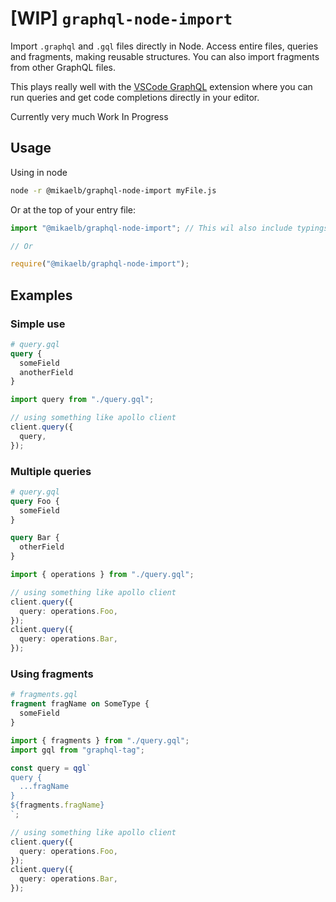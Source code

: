 # [WIP] `graphql-node-import`

Import `.graphql` and `.gql` files directly in Node. Access entire files, queries and fragments, making reusable structures. You can also import fragments from other GraphQL files.

This plays really well with the [VSCode GraphQL](https://marketplace.visualstudio.com/items?itemName=Prisma.vscode-graphql) extension where you can run queries and get code completions directly in your editor.

Currently very much Work In Progress

## Usage

Using in node

```sh
node -r @mikaelb/graphql-node-import myFile.js
```

Or at the top of your entry file:

```ts
import "@mikaelb/graphql-node-import"; // This wil also include typings for the file types

// Or

require("@mikaelb/graphql-node-import");
```

## Examples

### Simple use

```graphql
# query.gql
query {
  someField
  anotherField
}
```

```ts
import query from "./query.gql";

// using something like apollo client
client.query({
  query,
});
```

### Multiple queries

```graphql
# query.gql
query Foo {
  someField
}

query Bar {
  otherField
}
```

```ts
import { operations } from "./query.gql";

// using something like apollo client
client.query({
  query: operations.Foo,
});
client.query({
  query: operations.Bar,
});
```

### Using fragments

```graphql
# fragments.gql
fragment fragName on SomeType {
  someField
}
```

```ts
import { fragments } from "./query.gql";
import gql from "graphql-tag";

const query = qgl`
query {
  ...fragName
}
${fragments.fragName}
`;

// using something like apollo client
client.query({
  query: operations.Foo,
});
client.query({
  query: operations.Bar,
});
```
